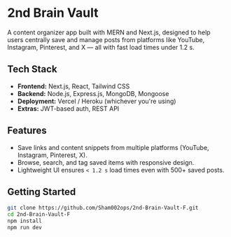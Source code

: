 # 2nd Brain Vault

A content organizer app built with MERN and Next.js, designed to help users centrally save and manage posts from platforms like YouTube, Instagram, Pinterest, and X — all with fast load times under 1.2 s.

## Tech Stack
- **Frontend:** Next.js, React, Tailwind CSS  
- **Backend:** Node.js, Express.js, MongoDB, Mongoose  
- **Deployment:** Vercel / Heroku (whichever you're using)  
- **Extras:** JWT-based auth, REST API

## Features
-  Save links and content snippets from multiple platforms (YouTube, Instagram, Pinterest, X).  
-  Browse, search, and tag saved items with responsive design.  
-  Lightweight UI ensures `< 1.2 s` load times even with 500+ saved posts.

## Getting Started
```bash
git clone https://github.com/Sham002ops/2nd-Brain-Vault-F.git
cd 2nd-Brain-Vault-F
npm install
npm run dev
